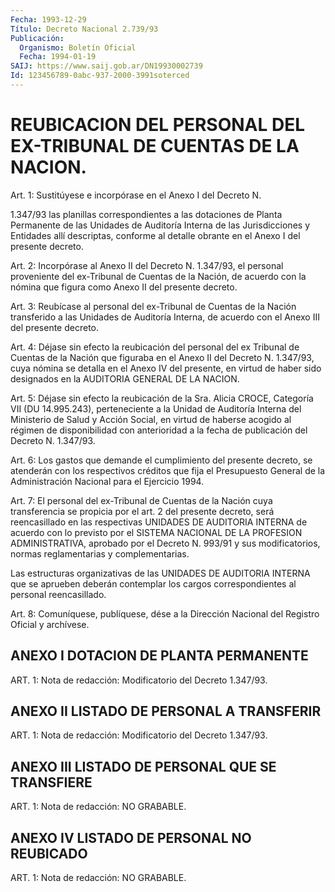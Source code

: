 ```yaml
---
Fecha: 1993-12-29
Título: Decreto Nacional 2.739/93
Publicación:
  Organismo: Boletín Oficial
  Fecha: 1994-01-19
SAIJ: https://www.saij.gob.ar/DN19930002739
Id: 123456789-0abc-937-2000-3991soterced
---
```

# REUBICACION DEL PERSONAL DEL EX-TRIBUNAL DE CUENTAS DE LA NACION.

<a id="1"></a>
Art. 1: Sustitúyese e incorpórase en el Anexo I del Decreto N.

1.347/93 las  planillas correspondientes a las dotaciones de Planta Permanente de las Unidades de Auditoría Interna de las Jurisdicciones  y  Entidades  allí  descriptas, conforme al detalle obrante en el Anexo I del presente decreto.

<a id="2"></a>
Art.  2:  Incorpórase al  Anexo II del Decreto N. 1.347/93, el personal proveniente del ex-Tribunal  de  Cuentas  de la Nación, de acuerdo  con  la  nómina  que  figura  como  Anexo  II del presente decreto.

<a id="3"></a>
Art. 3: Reubícase al personal del ex-Tribunal de Cuentas de la Nación  transferido a las Unidades de Auditoría Interna, de acuerdo con el Anexo III del presente decreto.

<a id="4"></a>
Art.  4:  Déjase sin efecto la reubicación del personal del ex Tribunal de Cuentas  de  la  Nación que figuraba en el Anexo II del Decreto N. 1.347/93, cuya nómina se  detalla en  el  Anexo  IV  del presente,  en  virtud  de  haber  sido  designados  en la AUDITORIA GENERAL DE LA NACION.

<a id="5"></a>
Art.  5:  Déjase  sin  efecto la reubicación de la Sra. Alicia CROCE, Categoría VII (DU 14.995.243),  perteneciente  a  la Unidad de  Auditoría  Interna del Ministerio de Salud y Acción Social,  en virtud  de  haberse   acogido  al  régimen  de  disponibilidad  con anterioridad a la fecha  de  publicación  del  Decreto  N. 1.347/93.

<a id="6"></a>
Art.  6:  Los  gastos que demande el cumplimiento del presente decreto, se atenderán  con  los  respectivos  créditos  que fija el Presupuesto    General   de  la  Administración  Nacional  para  el Ejercicio 1994.

<a id="7"></a>
Art.  7:  El  personal del ex-Tribunal de Cuentas de la Nación cuya transferencia se  propicia por el art. 2 del presente decreto, será  reencasillado  en  las   respectivas  UNIDADES  DE  AUDITORIA INTERNA de acuerdo con lo previsto  por  el  SISTEMA NACIONAL DE LA PROFESION ADMINISTRATIVA, aprobado por el Decreto N. 993/91  y  sus modificatorios,    normas   reglamentarias  y  complementarias.

Las  estructuras  organizativas   de  las  UNIDADES  DE  AUDITORIA INTERNA que se aprueben deberán contemplar los cargos correspondientes al personal reencasillado.

<a id="8"></a>
Art.  8: Comuníquese, publíquese, dése a la Dirección Nacional del Registro Oficial y archívese.

## ANEXO I DOTACION DE PLANTA PERMANENTE

<a id="1"></a>
ART. 1: Nota de redacción: Modificatorio del Decreto 1.347/93.

## ANEXO II LISTADO DE PERSONAL A TRANSFERIR

<a id="1"></a>
ART. 1: Nota de redacción: Modificatorio del Decreto 1.347/93.

## ANEXO III LISTADO DE PERSONAL QUE SE TRANSFIERE

<a id="1"></a>
ART. 1: Nota de redacción: NO GRABABLE.

## ANEXO IV LISTADO DE PERSONAL NO REUBICADO

<a id="1"></a>
ART. 1: Nota de redacción: NO GRABABLE.